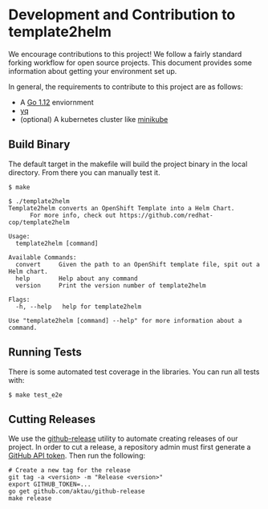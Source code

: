 # Development and Contribution to template2helm

We encourage contributions to this project! We follow a fairly standard forking workflow for open source projects. This document provides some information about getting your environment set up.

In general, the requirements to contribute to this project are as follows:

- A [Go 1.12](https://golang.org/dl/) enviornment
- [yq](https://pypi.org/project/yq/)
- (optional) A kubernetes cluster like [minikube](https://kubernetes.io/docs/tasks/tools/install-minikube/)

## Build Binary

The default target in the makefile will build the project binary in the local directory. From there you can manually test it.

```
$ make

$ ./template2helm
Template2helm converts an OpenShift Template into a Helm Chart.
      For more info, check out https://github.com/redhat-cop/template2helm

Usage:
  template2helm [command]

Available Commands:
  convert     Given the path to an OpenShift template file, spit out a Helm chart.
  help        Help about any command
  version     Print the version number of template2helm

Flags:
  -h, --help   help for template2helm

Use "template2helm [command] --help" for more information about a command.
```

## Running Tests

There is some automated test coverage in the libraries. You can run all tests with:

```
$ make test_e2e
```

## Cutting Releases

We use the [github-release](https://github.com/aktau/github-release) utility to automate creating releases of our project. In order to cut a release, a repository admin must first generate a [GitHub API token](https://help.github.com/en/github/authenticating-to-github/creating-a-personal-access-token-for-the-command-line). Then run the following:

```
# Create a new tag for the release
git tag -a <version> -m "Release <version>"
export GITHUB_TOKEN=...
go get github.com/aktau/github-release
make release
```
